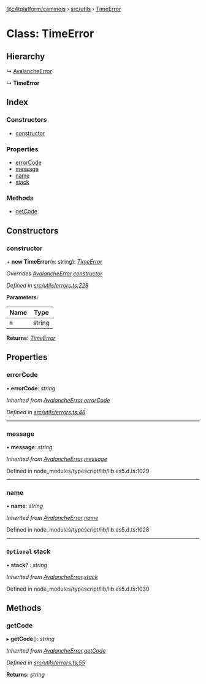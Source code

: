 [@c4tplatform/caminojs](../api.md) › [src/utils](../modules/src_utils.md) › [TimeError](src_utils.timeerror.md)

# Class: TimeError

## Hierarchy

  ↳ [AvalancheError](src_utils.avalancheerror.md)

  ↳ **TimeError**

## Index

### Constructors

* [constructor](src_utils.timeerror.md#constructor)

### Properties

* [errorCode](src_utils.timeerror.md#errorcode)
* [message](src_utils.timeerror.md#message)
* [name](src_utils.timeerror.md#name)
* [stack](src_utils.timeerror.md#optional-stack)

### Methods

* [getCode](src_utils.timeerror.md#getcode)

## Constructors

###  constructor

\+ **new TimeError**(`m`: string): *[TimeError](src_utils.timeerror.md)*

*Overrides [AvalancheError](src_utils.avalancheerror.md).[constructor](src_utils.avalancheerror.md#constructor)*

*Defined in [src/utils/errors.ts:228](https://github.com/chain4travel/caminojs/blob/8077d740/src/utils/errors.ts#L228)*

**Parameters:**

Name | Type |
------ | ------ |
`m` | string |

**Returns:** *[TimeError](src_utils.timeerror.md)*

## Properties

###  errorCode

• **errorCode**: *string*

*Inherited from [AvalancheError](src_utils.avalancheerror.md).[errorCode](src_utils.avalancheerror.md#errorcode)*

*Defined in [src/utils/errors.ts:48](https://github.com/chain4travel/caminojs/blob/8077d740/src/utils/errors.ts#L48)*

___

###  message

• **message**: *string*

*Inherited from [AvalancheError](src_utils.avalancheerror.md).[message](src_utils.avalancheerror.md#message)*

Defined in node_modules/typescript/lib/lib.es5.d.ts:1029

___

###  name

• **name**: *string*

*Inherited from [AvalancheError](src_utils.avalancheerror.md).[name](src_utils.avalancheerror.md#name)*

Defined in node_modules/typescript/lib/lib.es5.d.ts:1028

___

### `Optional` stack

• **stack**? : *string*

*Inherited from [AvalancheError](src_utils.avalancheerror.md).[stack](src_utils.avalancheerror.md#optional-stack)*

Defined in node_modules/typescript/lib/lib.es5.d.ts:1030

## Methods

###  getCode

▸ **getCode**(): *string*

*Inherited from [AvalancheError](src_utils.avalancheerror.md).[getCode](src_utils.avalancheerror.md#getcode)*

*Defined in [src/utils/errors.ts:55](https://github.com/chain4travel/caminojs/blob/8077d740/src/utils/errors.ts#L55)*

**Returns:** *string*
